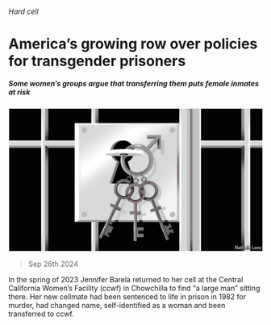 ###### Hard cell

# America’s growing row over policies for transgender prisoners 

##### Some women’s groups argue that transferring them puts female inmates at risk 

![image](images/20240928_USD001.jpg) 

> Sep 26th 2024 

In the spring of 2023 Jennifer Barela returned to her cell at the Central California Women’s Facility (ccwf) in Chowchilla to find “a large man” sitting there. Her new cellmate had been sentenced to life in prison in 1982 for murder, had changed name, self-identified as a woman and been transferred to ccwf. 

